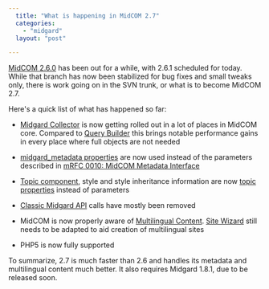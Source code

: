 ```yaml
---
  title: "What is happening in MidCOM 2.7"
  categories: 
    - "midgard"
  layout: "post"

---
```

[MidCOM 2.6.0][1] has been out for a while, with 2.6.1 scheduled for today. While that branch has now been stabilized for bug fixes and small tweaks only, there is work going on in the SVN trunk, or what is to become MidCOM 2.7.

Here's a quick list of what has happened so far:

* [Midgard Collector][2] is now getting rolled out in a lot of places in MidCOM core. Compared to [Query Builder][3] this brings notable performance gains in every place where full objects are not needed

* [midgard_metadata properties][4] are now used instead of the parameters described in [mRFC 0010: MidCOM Metadata Interface][5]

* [Topic component][6], style and style inheritance information are now [topic properties][7] instead of parameters

* [Classic Midgard API][8] calls have mostly been removed

* MidCOM is now properly aware of [Multilingual Content][9]. [Site Wizard][10] still needs to be adapted to aid creation of multilingual sites

* PHP5 is now fully supported

To summarize, 2.7 is much faster than 2.6 and handles its metadata and multilingual content much better. It also requires Midgard 1.8.1, due to be released soon.

[1]: http://freshmeat.net/projects/midcom
[2]: http://www.midgard-project.org/documentation/php-midgard_collector/
[3]: http://www.midgard-project.org/documentation/midgardquerybuilder/
[4]: http://www.midgard-project.org/documentation/mgdschema-metadata-object/
[5]: http://www.midgard-project.org/development/mrfc/view/0010.html
[6]: http://www.midgard-project.org/documentation/midcom-components/
[7]: http://www.midgard-project.org/documentation/reference-topic/
[8]: http://www.midgard-project.org/documentation/reference/#9f42c2021f0b0efedacd0ae9d6801c5c
[9]: http://www.midgard-project.org/documentation/mgdschema-and-multilingual-content/
[10]: http://www.midgard-project.org/documentation/midgard-admin-sitewizard/